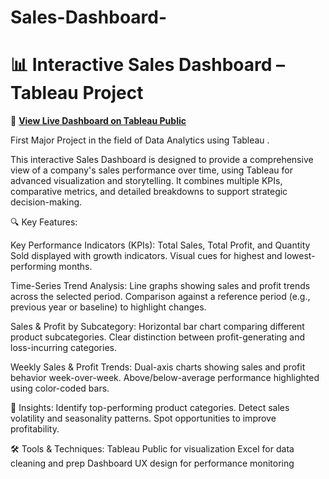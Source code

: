# Sales-Dashboard-

# 📊 Interactive Sales Dashboard – Tableau Project
🔗 **[View Live Dashboard on Tableau Public](https://public.tableau.com/views/MajorProject1_17514805857820/SalesDashboard?:language=en-GB&:sid=&:redirect=auth&:display_count=n&:origin=viz_share_link)**  

First Major Project in the field of Data Analytics using Tableau  .

This interactive Sales Dashboard is designed to provide a comprehensive view of a company's sales performance over time, using Tableau for advanced visualization and storytelling. It combines multiple KPIs, comparative metrics, and detailed breakdowns to support strategic decision-making.

🔍 Key Features:

Key Performance Indicators (KPIs):
  Total Sales, Total Profit, and Quantity Sold displayed with growth indicators.
  Visual cues for highest and lowest-performing months.

Time-Series Trend Analysis:
  Line graphs showing sales and profit trends across the selected period.
  Comparison against a reference period (e.g., previous year or baseline) to highlight changes.

Sales & Profit by Subcategory:
  Horizontal bar chart comparing different product subcategories.
  Clear distinction between profit-generating and loss-incurring categories.

Weekly Sales & Profit Trends:
  Dual-axis charts showing sales and profit behavior week-over-week.
  Above/below-average performance highlighted using color-coded bars.

🎯 Insights:
  Identify top-performing product categories.
  Detect sales volatility and seasonality patterns.
  Spot opportunities to improve profitability.

🛠️ Tools & Techniques:
  Tableau Public for visualization
  Excel for data cleaning and prep
  Dashboard UX design for performance monitoring
